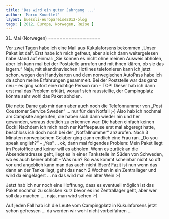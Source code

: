 ```yaml
---
title: 'Das wird ein guter Jahrgang ...'
author: 'Marco Knuettel'
layout: buessli-europareise2012-blog
tags: [ 2012, Europa, Norwegen, Reise ]
---
```

31. Mai (Norwegen)
==================

Vor zwei Tagen habe ich eine Mail aus Kukulaforsens bekommen „Unser Paket ist da!“. Erst habe ich mich 
gefreut, aber als ich dann weitergelesen habe stand auf einmal: „Sie können es nicht ohne meinen Ausweis 
abholen, aber ich kann mal bei der Poststelle anrufen und mit ihnen klären, ob sie das lagern.“ Naja, mit 
skandinavischen Hotlines telefonieren kann ich jetzt schon, wegen den Handykarten und dem norwegischen 
AutoPass habe ich da schon meine Erfahrungen gesammelt. Bei der Poststelle war das ganz neu – es ging 
sofort eine richtige Person ran – TOP! Dieser hab ich dann erst mal das Problem erklärt, worauf sich 
rausstellte, der Campingplatz könnte sehr wohl das Paket abholen.

Die nette Dame gab mir dann aber auch noch die Telefonnummer von „Post Coustomer Service Sweden“ ... nur 
für den Notfall ;-) Also hab ich nochmal am Campsite angerufen, die haben sich dann wieder hin und her 
gewunden, woraus deutlich zu erkennen war: Die haben einfach keinen Bock! Nachdem ich mich nach ner 
Kaffeepause erst mal abgeregt hatte, beschloss ich doch noch bei der „Notfallnummer“ anzurufen. Nach 3 
Minuten norwegischem Gelaber ging dann endlich eine Frau ran. „Do you speak english?“ – „Yes“ ... ok, 
dann mal folgendes Problem: Mein Paket liegt im Postoffice und keiner will es abholen. Wenn es zurück 
an die Absenderadresse geht, liegt es in einer Tankstelle im Süden von Schweden, wo es auch keiner 
abholt – Was nun? So was kommt scheinbar nicht so oft vor und angeblich kann man das auch nicht lösen! 
Fazit ist nun wenn das dann an der Tanke liegt, geht das nach 2 Wochen in ein Zentrallager und wird da 
eingelagert ... na das wird mal ein alter Wein :-)

Jetzt hab ich nur noch eine Hoffnung, dass es eventuell möglich ist das Paket nochmal zu schicken kurz 
bevor es ins Zentrallager geht, aber wer soll das machen .... naja, man wird sehen :-)

Auf jeden Fall hab ich die Leute vom Campingplatz in Kukulaforsens jetzt schon gefressen ... da werden 
wir wohl nicht vorbeifahren ...
